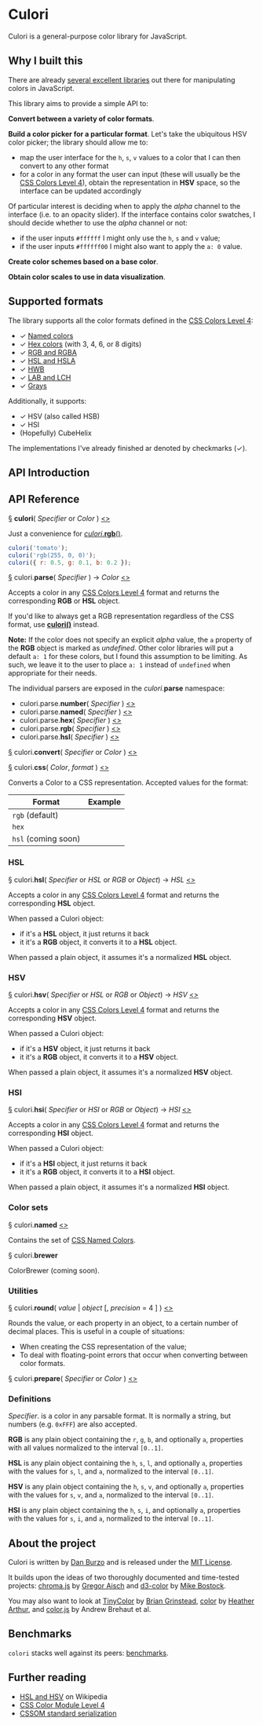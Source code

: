 # Culori

Culori is a general-purpose color library for JavaScript.

## Why I built this

There are already [several excellent libraries](#about-the-project) out there for manipulating colors in JavaScript.

This library aims to provide a simple API to:

__Convert between a variety of color formats__.

__Build a color picker for a particular format__. Let's take the ubiquitous HSV color picker; the library should allow me to:

* map the user interface for the `h`, `s`, `v` values to a color that I can then convert to any other format
* for a color in any format the user can input (these will usually be the [CSS Colors Level 4][css4-colors]), obtain the representation in __HSV__ space, so the interface can be updated accordingly

Of particular interest is deciding when to apply the _alpha_ channel to the interface (i.e. to an opacity slider). If the interface contains color swatches, I should decide whether to use the _alpha_ channel or not:

* if the user inputs `#ffffff` I might only use the `h`, `s` and `v` value;
* if the user inputs `#ffffff00` I might also want to apply the `a: 0` value.

__Create color schemes based on a base color__.

__Obtain color scales to use in data visualization__.

## Supported formats

The library supports all the color formats defined in the [CSS Colors Level 4][css4-colors]:

* ✓ [Named colors][css4-named-colors]
* ✓ [Hex colors](https://drafts.csswg.org/css-color/#hex-notation) (with 3, 4, 6, or 8 digits)
* ✓ [RGB and RGBA](https://drafts.csswg.org/css-color/#rgb-functions)
* ✓ [HSL and HSLA](https://drafts.csswg.org/css-color/#the-hsl-notation)
* ✓ [HWB](https://drafts.csswg.org/css-color/#the-hwb-notation)
* ✓ [LAB and LCH](https://drafts.csswg.org/css-color/#lab-colors)
* ✓ [Grays](https://drafts.csswg.org/css-color/#grays)

Additionally, it supports:

* ✓ HSV (also called HSB)
* ✓ HSI
* (Hopefully) CubeHelix

The implementations I've already finished ar denoted by checkmarks (✓).

## API Introduction

## API Reference

<a name='culori' href='#culori'>§</a> __culori__( _Specifier_ or _Color_ ) [<>](./src/culori.js "Source")

Just a convenience for [_culori_.__rgb__()](#culori-rgb).

```js
culori('tomato');
culori('rgb(255, 0, 0)');
culori({ r: 0.5, g: 0.1, b: 0.2 });
```

<a name='culori-parse' href='#culori-parse'>§</a> culori.__parse__( _Specifier_ ) → _Color_ [<>](./src/api/parse.js "Source")

Accepts a color in any [CSS Colors Level 4][css4-colors] format and returns the corresponding __RGB__ or __HSL__ object. 

If you'd like to always get a RGB representation regardless of the CSS format, use [__culori()__](#culori) instead.

__Note:__ If the color does not specify an explicit _alpha_ value, the `a` property of the __RGB__ object is marked as _undefined_. Other color libraries will put a default `a: 1` for these colors, but I found this assumption to be limiting. As such, we leave it to the user to place `a: 1` instead of `undefined` when appropriate for their needs.

The individual parsers are exposed in the _culori_.__parse__ namespace:

* culori.parse.__number__( _Specifier_ ) [<>](./src/parsers/number.js "Source")
* culori.parse.__named__( _Specifier_ ) [<>](./src/parsers/named.js "Source")
* culori.parse.__hex__( _Specifier_ ) [<>](./src/parsers/hex.js "Source")
* culori.parse.__rgb__( _Specifier_ ) [<>](./src/parsers/rgb.js "Source")
* culori.parse.__hsl__( _Specifier_ ) [<>](./src/parsers/hsl.js "Source")

<a name='culori-convert' href='#culori-convert'>§</a> culori.__convert__( _Specifier_ or _Color_ ) [<>](./src/api/convert.js "Source")

<a name='culori-css' href='#culori-css'>§</a> culori.__css__( _Color_, _format_ ) [<>](./src/api/css.js "Source")

Converts a Color to a CSS representation. Accepted values for the format:

Format | Example
------ | -------
`rgb` (default) | 
`hex` |
`hsl` (coming soon) | 

### HSL

<a name='culori-hsl' href='#culori-hsl'>§</a> culori.__hsl__( _Specifier_ or _HSL_ or _RGB_ or _Object_) → _HSL_ [<>](./src/api/hsl.js "Source")

Accepts a color in any [CSS Colors Level 4][css4-colors] format and returns the corresponding __HSL__ object.

When passed a Culori object:

* if it's a __HSL__ object, it just returns it back
* it it's a __RGB__ object, it converts it to a __HSL__ object.

When passed a plain object, it assumes it's a normalized __HSL__ object.

### HSV

<a name='culori-hsv' href='#culori-hsv'>§</a> culori.__hsv__( _Specifier_ or _HSL_ or _RGB_ or _Object_) → _HSV_ [<>](./src/api/hsv.js "Source")

Accepts a color in any [CSS Colors Level 4][css4-colors] format and returns the corresponding __HSV__ object. 

When passed a Culori object:

* if it's a __HSV__ object, it just returns it back
* it it's a __RGB__ object, it converts it to a __HSV__ object.

When passed a plain object, it assumes it's a normalized __HSV__ object.

### HSI

<a name='culori-hsi' href='#culori-hsi'>§</a> culori.__hsi__( _Specifier_ or _HSI_ or _RGB_ or _Object_) → _HSI_ [<>](./src/api/hsi.js "Source")

Accepts a color in any [CSS Colors Level 4][css4-colors] format and returns the corresponding __HSI__ object. 

When passed a Culori object:

* if it's a __HSI__ object, it just returns it back
* it it's a __RGB__ object, it converts it to a __HSI__ object.

When passed a plain object, it assumes it's a normalized __HSI__ object.

### Color sets

<a name='culori-named' href='#culori-named'>§</a> culori.__named__ [<>](./src/colors/named.js "Source")

Contains the set of [CSS Named Colors][css4-named-colors].

<a name='culori-brewer' href='#culori-brewer'>§</a> culori.__brewer__

ColorBrewer (coming soon).

### Utilities

<a name='culori-round' href='#culori-round'>§</a> culori.__round__( _value_ | _object_ [, _precision_ = 4 ] ) [<>](./src/api/round.js "Source")

Rounds the value, or each property in an object, to a certain number of decimal places. This is useful in a couple of situations:

* When creating the CSS representation of the value;
* To deal with floating-point errors that occur when converting between color formats.

<a name='culori-prepare' href='#culori-prepare'>§</a> culori.__prepare__( _Specifier_ or _Color_ ) [<>](./src/api/prepare.js "Source")

### Definitions

_Specifier_. is a color in any parsable format. It is normally a string, but numbers (e.g. `0xFFF`) are also accepted.

__RGB__ is any plain object containing the `r`, `g`, `b`, and optionally `a`, properties with all values normalized to the interval `[0..1]`.

__HSL__ is any plain object containing the `h`, `s`, `l`, and optionally `a`, properties with the values for `s`, `l`, and `a`, normalized to the interval `[0..1]`.

__HSV__ is any plain object containing the `h`, `s`, `v`, and optionally `a`, properties with the values for `s`, `v`, and `a`, normalized to the interval `[0..1]`.

__HSI__ is any plain object containing the `h`, `s`, `i`, and optionally `a`, properties with the values for `s`, `i`, and `a`, normalized to the interval `[0..1]`.

## About the project

Culori is written by [Dan Burzo](http://danburzo.ro) and is released under the [MIT License](./LICENSE).

It builds upon the ideas of two thoroughly documented and time-tested projects: [chroma.js](https://github.com/gka/chroma.js) by [Gregor Aisch](https://driven-by-data.net/) and [d3-color](https://github.com/d3/d3-color) by [Mike Bostock](https://bost.ocks.org/mike/). 

You may also want to look at [TinyColor](https://github.com/bgrins/TinyColor) by [Brian Grinstead](http://briangrinstead.com), [color](https://github.com/Qix-/color) by [Heather Arthur](https://github.com/Qix-/), and [color.js](https://github.com/brehaut/color-js) by Andrew Brehaut et al.

## Benchmarks

`colori` stacks well against its peers: [benchmarks](./test/benchmarks/README.md).

## Further reading

* [HSL and HSV](https://en.wikipedia.org/wiki/HSL_and_HSV) on Wikipedia
* [CSS Color Module Level 4][css4-colors]
* [CSSOM standard serialization](https://drafts.csswg.org/cssom/#serialize-a-css-component-value)


[css4-colors]: https://drafts.csswg.org/css-color/
[css4-named-colors]: https://drafts.csswg.org/css-color/#named-colors